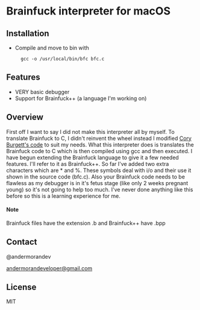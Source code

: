 # Brainfuck interpreter for macOS

## Installation
* Compile and move to bin with
		
		gcc -o /usr/local/bin/bfc bfc.c

## Features
* VERY basic debugger
* Support for Brainfuck++ (a language I'm working on)

## Overview
First off I want to say I did not make this interpreter all by myself. To translate Brainfuck to C, I didn't reinvent the wheel instead I modified [Cory Burgett's code](https://gist.github.com/Ricket/939687) to suit my needs. What this interpreter does is translates the Brainfuck code to C which is then compiled using gcc and then executed. I have begun extending the Brainfuck language to give it a few needed features. I'll refer to it as Brainfuck++. So far I've added two extra characters which are * and %. These symbols deal with i/o and their use it shown in the source code (bfc.c). Also your Brainfuck code needs to be flawless as my debugger is in it's fetus stage (like only 2 weeks pregnant young) so it's not going to help too much. I've never done anything like this before so this is a learning experience for me.

#### Note
Brainfuck files have the extension .b and Brainfuck++ have .bpp

## Contact
@andermorandev

andermorandeveloper@gmail.com


License
----

MIT

